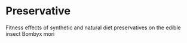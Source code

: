# Preservative
Fitness effects of synthetic and natural diet preservatives on the edible insect Bombyx mori
